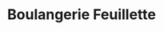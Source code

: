 ---
title: "Boulangerie Feuillette"
url: /rivedoux-plage/boulangerie-feuillette/
shop: boulangerie
---